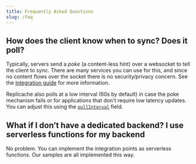 ```yaml
---
title: Frequently Asked Questions
slug: /faq
---
```


## How does the client know when to sync? Does it poll?

Typically, servers send a _poke_ (a content-less hint) over a websocket to tell the client to sync. There are many services you can use for this, and since no content flows over the socket there is no security/privacy concern. See the [integration guide](/guide/poke) for more information.

Replicache also polls at a low interval (60s by default) in case the poke mechanism fails or for applications that don't require low latency updates. You can adjust this using the [`pullInterval`](api/interfaces/ReplicacheOptions#pullInterval) field.

## What if I don’t have a dedicated backend? I use serverless functions for my backend

No problem. You can implement the integration points as serverless functions. Our samples are all implemented this way.
